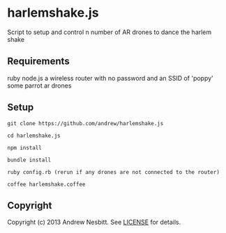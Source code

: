 # harlemshake.js

Script to setup and control n number of AR drones to dance the harlem shake

## Requirements

  ruby
  node.js
  a wireless router with no password and an SSID of 'poppy'
  some parrot ar drones

## Setup

    git clone https://github.com/andrew/harlemshake.js

    cd harlemshake.js

    npm install
    
    bundle install

    ruby config.rb (rerun if any drones are not connected to the router)

    coffee harlemshake.coffee

## Copyright

Copyright (c) 2013 Andrew Nesbitt. See [LICENSE](https://github.com/andrew/harlemshake.js/blob/master/LICENSE) for details.
